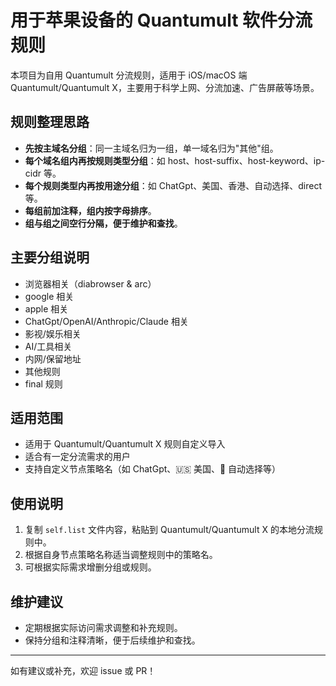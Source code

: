 用于苹果设备的 Quantumult 软件分流规则
====================================

本项目为自用 Quantumult 分流规则，适用于 iOS/macOS 端 Quantumult/Quantumult X，主要用于科学上网、分流加速、广告屏蔽等场景。

## 规则整理思路
- **先按主域名分组**：同一主域名归为一组，单一域名归为"其他"组。
- **每个域名组内再按规则类型分组**：如 host、host-suffix、host-keyword、ip-cidr 等。
- **每个规则类型内再按用途分组**：如 ChatGpt、美国、香港、自动选择、direct 等。
- **每组前加注释，组内按字母排序**。
- **组与组之间空行分隔，便于维护和查找**。

## 主要分组说明
- 浏览器相关（diabrowser & arc）
- google 相关
- apple 相关
- ChatGpt/OpenAI/Anthropic/Claude 相关
- 影视/娱乐相关
- AI/工具相关
- 内网/保留地址
- 其他规则
- final 规则

## 适用范围
- 适用于 Quantumult/Quantumult X 规则自定义导入
- 适合有一定分流需求的用户
- 支持自定义节点策略名（如 ChatGpt、🇺🇸 美国、🤖 自动选择等）

## 使用说明
1. 复制 `self.list` 文件内容，粘贴到 Quantumult/Quantumult X 的本地分流规则中。
2. 根据自身节点策略名称适当调整规则中的策略名。
3. 可根据实际需求增删分组或规则。

## 维护建议
- 定期根据实际访问需求调整和补充规则。
- 保持分组和注释清晰，便于后续维护和查找。

---

如有建议或补充，欢迎 issue 或 PR！